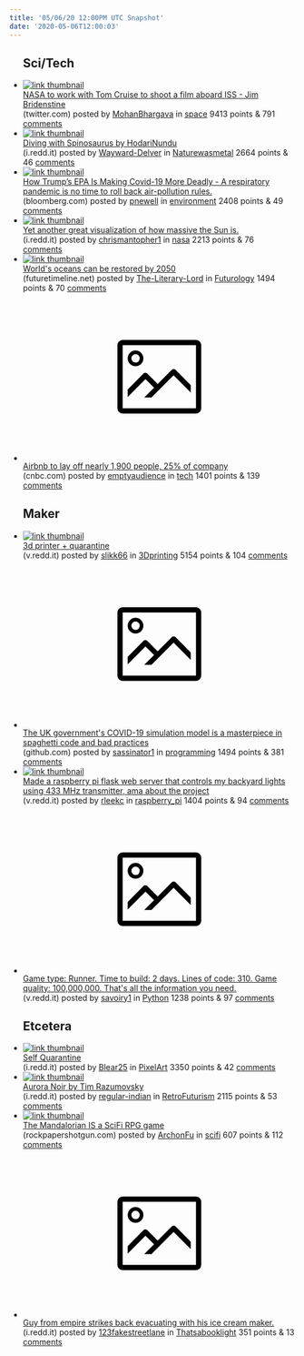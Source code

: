 ```yaml
---
title: '05/06/20 12:00PM UTC Snapshot'
date: '2020-05-06T12:00:03'
---
```

<ul>
<h2>Sci/Tech</h2>

<li><a href='https://twitter.com/JimBridenstine/status/1257752395750289409?s=09'><img src='https://b.thumbs.redditmedia.com/PmQssAo_v5STEabvvlXcdxd1vTGQ4M-CJKW97B2_xnw.jpg' alt='link thumbnail'></a><div><div class='linkTitle'><a href='https://twitter.com/JimBridenstine/status/1257752395750289409?s=09'>NASA to work with Tom Cruise to shoot a film aboard ISS - Jim Bridenstine</a></div>(twitter.com) posted by <a href='https://www.reddit.com/user/MohanBhargava'>MohanBhargava</a> in <a href='https://www.reddit.com/r/space'>space</a> 9413 points & 791 <a href='https://www.reddit.com/r/space/comments/ge4966/nasa_to_work_with_tom_cruise_to_shoot_a_film/'>comments</a></div></li>

<li><a href='https://i.redd.it/lv0ru5wav0x41.png'><img src='https://b.thumbs.redditmedia.com/w3FELmBkbaEQq5sGTc3QDFWlF7KnX2TobR3QeuTXNlQ.jpg' alt='link thumbnail'></a><div><div class='linkTitle'><a href='https://i.redd.it/lv0ru5wav0x41.png'>Diving with Spinosaurus by HodariNundu</a></div>(i.redd.it) posted by <a href='https://www.reddit.com/user/Wayward-Delver'>Wayward-Delver</a> in <a href='https://www.reddit.com/r/Naturewasmetal'>Naturewasmetal</a> 2664 points & 46 <a href='https://www.reddit.com/r/Naturewasmetal/comments/ge7mc7/diving_with_spinosaurus_by_hodarinundu/'>comments</a></div></li>

<li><a href='https://www.bloomberg.com/opinion/articles/2020-05-04/how-trump-s-epa-is-making-covid-19-more-deadly'><img src='https://b.thumbs.redditmedia.com/ye9Tvx4tfZ609YdmA6leqjY3Ywz48Mj4I6eGTkkdIfk.jpg' alt='link thumbnail'></a><div><div class='linkTitle'><a href='https://www.bloomberg.com/opinion/articles/2020-05-04/how-trump-s-epa-is-making-covid-19-more-deadly'>How Trump’s EPA Is Making Covid-19 More Deadly - A respiratory pandemic is no time to roll back air-pollution rules.</a></div>(bloomberg.com) posted by <a href='https://www.reddit.com/user/pnewell'>pnewell</a> in <a href='https://www.reddit.com/r/environment'>environment</a> 2408 points & 49 <a href='https://www.reddit.com/r/environment/comments/gdwzc0/how_trumps_epa_is_making_covid19_more_deadly_a/'>comments</a></div></li>

<li><a href='https://i.redd.it/ra8qrstip2x41.jpg'><img src='https://b.thumbs.redditmedia.com/1ECBnuhLmpwZZ1WA7xDGcxf9exlx69S_pexTyzyHwbk.jpg' alt='link thumbnail'></a><div><div class='linkTitle'><a href='https://i.redd.it/ra8qrstip2x41.jpg'>Yet another great visualization of how massive the Sun is.</a></div>(i.redd.it) posted by <a href='https://www.reddit.com/user/chrismantopher1'>chrismantopher1</a> in <a href='https://www.reddit.com/r/nasa'>nasa</a> 2213 points & 76 <a href='https://www.reddit.com/r/nasa/comments/geddui/yet_another_great_visualization_of_how_massive/'>comments</a></div></li>

<li><a href='https://www.futuretimeline.net/blog/2020/04/4-saving-oceans-by-2050.htm'><img src='https://b.thumbs.redditmedia.com/6qKwVH_stuUMPWTeSBQXrN8m_5iKRUQ8yngn3bnV-GQ.jpg' alt='link thumbnail'></a><div><div class='linkTitle'><a href='https://www.futuretimeline.net/blog/2020/04/4-saving-oceans-by-2050.htm'>World's oceans can be restored by 2050</a></div>(futuretimeline.net) posted by <a href='https://www.reddit.com/user/The-Literary-Lord'>The-Literary-Lord</a> in <a href='https://www.reddit.com/r/Futurology'>Futurology</a> 1494 points & 70 <a href='https://www.reddit.com/r/Futurology/comments/ge7znn/worlds_oceans_can_be_restored_by_2050/'>comments</a></div></li>

<li><a href='https://www.cnbc.com/2020/05/05/airbnb-to-lay-off-nearly-1900-people-25percent-of-company.html'><svg version='1.1' viewBox='-34 -14 104 64' preserveAspectRatio='xMidYMid meet' xmlns='http://www.w3.org/2000/svg' xmlns:xlink='http://www.w3.org/1999/xlink'>
    <title>link thumbnail</title>
    <path d='M32,4H4A2,2,0,0,0,2,6V30a2,2,0,0,0,2,2H32a2,2,0,0,0,2-2V6A2,2,0,0,0,32,4ZM4,30V6H32V30Z'></path>
    <path d='M8.92,14a3,3,0,1,0-3-3A3,3,0,0,0,8.92,14Zm0-4.6A1.6,1.6,0,1,1,7.33,11,1.6,1.6,0,0,1,8.92,9.41Z'></path>
    <path d='M22.78,15.37l-5.4,5.4-4-4a1,1,0,0,0-1.41,0L5.92,22.9v2.83l6.79-6.79L16,22.18l-3.75,3.75H15l8.45-8.45L30,24V21.18l-5.81-5.81A1,1,0,0,0,22.78,15.37Z'></path>
    </svg></a><div><div class='linkTitle'><a href='https://www.cnbc.com/2020/05/05/airbnb-to-lay-off-nearly-1900-people-25percent-of-company.html'>Airbnb to lay off nearly 1,900 people, 25% of company</a></div>(cnbc.com) posted by <a href='https://www.reddit.com/user/emptyaudience'>emptyaudience</a> in <a href='https://www.reddit.com/r/tech'>tech</a> 1401 points & 139 <a href='https://www.reddit.com/r/tech/comments/ge8t5d/airbnb_to_lay_off_nearly_1900_people_25_of_company/'>comments</a></div></li>

<h2>Maker</h2>

<li><a href='https://v.redd.it/4vqggz3kq0x41'><img src='https://a.thumbs.redditmedia.com/O1vj6HhyliZJ_TR4O90tuRqW440Ux5ySGzjykAMJng0.jpg' alt='link thumbnail'></a><div><div class='linkTitle'><a href='https://v.redd.it/4vqggz3kq0x41'>3d printer + quarantine</a></div>(v.redd.it) posted by <a href='https://www.reddit.com/user/slikk66'>slikk66</a> in <a href='https://www.reddit.com/r/3Dprinting'>3Dprinting</a> 5154 points & 104 <a href='https://www.reddit.com/r/3Dprinting/comments/ge759e/3d_printer_quarantine/'>comments</a></div></li>

<li><a href='https://github.com/mrc-ide/covid-sim/blob/master/src/CovidSim.cpp'><svg version='1.1' viewBox='-34 -14 104 64' preserveAspectRatio='xMidYMid meet' xmlns='http://www.w3.org/2000/svg' xmlns:xlink='http://www.w3.org/1999/xlink'>
    <title>link thumbnail</title>
    <path d='M32,4H4A2,2,0,0,0,2,6V30a2,2,0,0,0,2,2H32a2,2,0,0,0,2-2V6A2,2,0,0,0,32,4ZM4,30V6H32V30Z'></path>
    <path d='M8.92,14a3,3,0,1,0-3-3A3,3,0,0,0,8.92,14Zm0-4.6A1.6,1.6,0,1,1,7.33,11,1.6,1.6,0,0,1,8.92,9.41Z'></path>
    <path d='M22.78,15.37l-5.4,5.4-4-4a1,1,0,0,0-1.41,0L5.92,22.9v2.83l6.79-6.79L16,22.18l-3.75,3.75H15l8.45-8.45L30,24V21.18l-5.81-5.81A1,1,0,0,0,22.78,15.37Z'></path>
    </svg></a><div><div class='linkTitle'><a href='https://github.com/mrc-ide/covid-sim/blob/master/src/CovidSim.cpp'>The UK government's COVID-19 simulation model is a masterpiece in spaghetti code and bad practices</a></div>(github.com) posted by <a href='https://www.reddit.com/user/sassinator1'>sassinator1</a> in <a href='https://www.reddit.com/r/programming'>programming</a> 1494 points & 381 <a href='https://www.reddit.com/r/programming/comments/ge9bbw/the_uk_governments_covid19_simulation_model_is_a/'>comments</a></div></li>

<li><a href='https://v.redd.it/gkghj1i2ryw41'><img src='https://b.thumbs.redditmedia.com/3wh8adRXi956v09jiLa9LjepkFgy9LSa72jjlzg4mUQ.jpg' alt='link thumbnail'></a><div><div class='linkTitle'><a href='https://v.redd.it/gkghj1i2ryw41'>Made a raspberry pi flask web server that controls my backyard lights using 433 MHz transmitter, ama about the project</a></div>(v.redd.it) posted by <a href='https://www.reddit.com/user/rleekc'>rleekc</a> in <a href='https://www.reddit.com/r/raspberry_pi'>raspberry_pi</a> 1404 points & 94 <a href='https://www.reddit.com/r/raspberry_pi/comments/gdzmy3/made_a_raspberry_pi_flask_web_server_that/'>comments</a></div></li>

<li><a href='https://v.redd.it/3g82zw4ox1x41'><svg version='1.1' viewBox='-34 -14 104 64' preserveAspectRatio='xMidYMid meet' xmlns='http://www.w3.org/2000/svg' xmlns:xlink='http://www.w3.org/1999/xlink'>
    <title>link thumbnail</title>
    <path d='M32,4H4A2,2,0,0,0,2,6V30a2,2,0,0,0,2,2H32a2,2,0,0,0,2-2V6A2,2,0,0,0,32,4ZM4,30V6H32V30Z'></path>
    <path d='M8.92,14a3,3,0,1,0-3-3A3,3,0,0,0,8.92,14Zm0-4.6A1.6,1.6,0,1,1,7.33,11,1.6,1.6,0,0,1,8.92,9.41Z'></path>
    <path d='M22.78,15.37l-5.4,5.4-4-4a1,1,0,0,0-1.41,0L5.92,22.9v2.83l6.79-6.79L16,22.18l-3.75,3.75H15l8.45-8.45L30,24V21.18l-5.81-5.81A1,1,0,0,0,22.78,15.37Z'></path>
    </svg></a><div><div class='linkTitle'><a href='https://v.redd.it/3g82zw4ox1x41'>Game type: Runner. Time to build: 2 days. Lines of code: 310. Game quality: 100,000,000. That's all the information you need.</a></div>(v.redd.it) posted by <a href='https://www.reddit.com/user/savoiry1'>savoiry1</a> in <a href='https://www.reddit.com/r/Python'>Python</a> 1238 points & 97 <a href='https://www.reddit.com/r/Python/comments/geb708/game_type_runner_time_to_build_2_days_lines_of/'>comments</a></div></li>

<h2>Etcetera</h2>

<li><a href='https://i.redd.it/prjw0t4gezw41.gif'><img src='https://b.thumbs.redditmedia.com/KDC5O8N9SSlGTYUmaDlwuMz6_qyjVQyHFeCB6jl00_g.jpg' alt='link thumbnail'></a><div><div class='linkTitle'><a href='https://i.redd.it/prjw0t4gezw41.gif'>Self Quarantine</a></div>(i.redd.it) posted by <a href='https://www.reddit.com/user/Blear25'>Blear25</a> in <a href='https://www.reddit.com/r/PixelArt'>PixelArt</a> 3350 points & 42 <a href='https://www.reddit.com/r/PixelArt/comments/ge23uf/self_quarantine/'>comments</a></div></li>

<li><a href='https://i.redd.it/6yfdblvcszw41.png'><img src='https://a.thumbs.redditmedia.com/ZkrfeXUrxI7Mvvhpp8m6gCoYh4Prjwtbbbab771GSu8.jpg' alt='link thumbnail'></a><div><div class='linkTitle'><a href='https://i.redd.it/6yfdblvcszw41.png'>Aurora Noir by Tim Razumovsky</a></div>(i.redd.it) posted by <a href='https://www.reddit.com/user/regular-indian'>regular-indian</a> in <a href='https://www.reddit.com/r/RetroFuturism'>RetroFuturism</a> 2115 points & 53 <a href='https://www.reddit.com/r/RetroFuturism/comments/ge3lkg/aurora_noir_by_tim_razumovsky/'>comments</a></div></li>

<li><a href='https://www.rockpapershotgun.com/2020/05/04/7-reasons-why-the-mandalorian-is-the-best-rpg-so-far-this-year'><img src='https://a.thumbs.redditmedia.com/r69oELrA_tcz2mKGQED3FnVQlngfNXojoTDRi8D7VX4.jpg' alt='link thumbnail'></a><div><div class='linkTitle'><a href='https://www.rockpapershotgun.com/2020/05/04/7-reasons-why-the-mandalorian-is-the-best-rpg-so-far-this-year'>The Mandalorian IS a SciFi RPG game</a></div>(rockpapershotgun.com) posted by <a href='https://www.reddit.com/user/ArchonFu'>ArchonFu</a> in <a href='https://www.reddit.com/r/scifi'>scifi</a> 607 points & 112 <a href='https://www.reddit.com/r/scifi/comments/gdyev6/the_mandalorian_is_a_scifi_rpg_game/'>comments</a></div></li>

<li><a href='https://i.redd.it/qgy41ck2x2x41.jpg'><svg version='1.1' viewBox='-34 -14 104 64' preserveAspectRatio='xMidYMid meet' xmlns='http://www.w3.org/2000/svg' xmlns:xlink='http://www.w3.org/1999/xlink'>
    <title>link thumbnail</title>
    <path d='M32,4H4A2,2,0,0,0,2,6V30a2,2,0,0,0,2,2H32a2,2,0,0,0,2-2V6A2,2,0,0,0,32,4ZM4,30V6H32V30Z'></path>
    <path d='M8.92,14a3,3,0,1,0-3-3A3,3,0,0,0,8.92,14Zm0-4.6A1.6,1.6,0,1,1,7.33,11,1.6,1.6,0,0,1,8.92,9.41Z'></path>
    <path d='M22.78,15.37l-5.4,5.4-4-4a1,1,0,0,0-1.41,0L5.92,22.9v2.83l6.79-6.79L16,22.18l-3.75,3.75H15l8.45-8.45L30,24V21.18l-5.81-5.81A1,1,0,0,0,22.78,15.37Z'></path>
    </svg></a><div><div class='linkTitle'><a href='https://i.redd.it/qgy41ck2x2x41.jpg'>Guy from empire strikes back evacuating with his ice cream maker.</a></div>(i.redd.it) posted by <a href='https://www.reddit.com/user/123fakestreetlane'>123fakestreetlane</a> in <a href='https://www.reddit.com/r/Thatsabooklight'>Thatsabooklight</a> 351 points & 13 <a href='https://www.reddit.com/r/Thatsabooklight/comments/gedx7y/guy_from_empire_strikes_back_evacuating_with_his/'>comments</a></div></li>

</ul>
